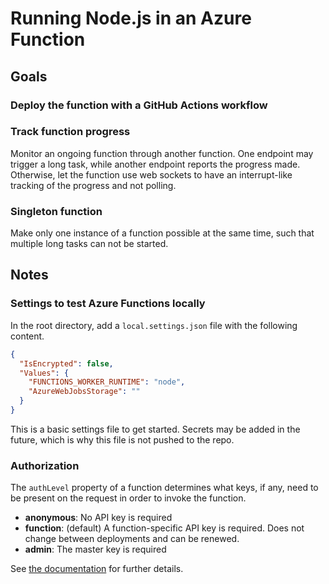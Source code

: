 # Running Node.js in an Azure Function

## Goals

### Deploy the function with a GitHub Actions workflow

### Track function progress

Monitor an ongoing function through another function. One endpoint may trigger a
long task, while another endpoint reports the progress made. Otherwise, let the
function use web sockets to have an interrupt-like tracking of the progress and
not polling.

### Singleton function

Make only one instance of a function possible at the same time, such that
multiple long tasks can not be started.

## Notes

### Settings to test Azure Functions locally

In the root directory, add a `local.settings.json` file with the following
content.

```json
{
  "IsEncrypted": false,
  "Values": {
    "FUNCTIONS_WORKER_RUNTIME": "node",
    "AzureWebJobsStorage": ""
  }
}
```

This is a basic settings file to get started. Secrets may be added in the 
future, which is why this file is not pushed to the repo.

### Authorization

The `authLevel` property of a function determines what keys, if any, need to be present on the
request in order to invoke the function.

- **anonymous**: No API key is required
- **function**: (default) A function-specific API key is required. Does not
  change between deployments and can be renewed.
- **admin**: The master key is required

See
[the documentation](https://docs.microsoft.com/en-us/java/api/com.microsoft.azure.functions.annotation.httptrigger.authlevel?view=azure-java-stable)
for further details.

